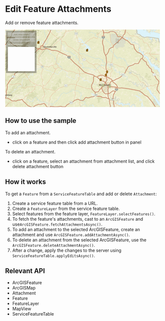 # Edit Feature Attachments

Add or remove feature attachments.

![](EditFeatureAttachments.gif)

## How to use the sample

To add an attachment.
  - click on a feature and then click add attachment button in panel

To delete an attachment.
  - click on a feature, select an attachment from attachment list, and click delete attachment button

## How it works

To get a `Feature` from a `ServiceFeatureTable` and add or delete `Attachment`:

1.  Create a service feature table from a URL.
2.  Create a `FeatureLayer` from the service feature table.
3.  Select features from the feature layer, `FeatureLayer.selectFeatures()`.
4.  To fetch the feature's attachments, cast to an `ArcGISFeature` and use`ArcGISFeature.fetchAttachmentsAsync()`.
5.  To add an attachment to the selected ArcGISFeature, create an attachment and use `ArcGISFeature.addAttachmentAsync()`.
6.  To delete an attachment from the selected ArcGISFeature, use the `ArcGISFeature.deleteAttachmentAsync()`.
7.  After a change, apply the changes to the server using `ServiceFeatureTable.applyEditsAsync()`.

## Relevant API

*   ArcGISFeature
*   ArcGISMap
*   Attachment
*   Feature
*   FeatureLayer
*   MapView
*   ServiceFeatureTable
